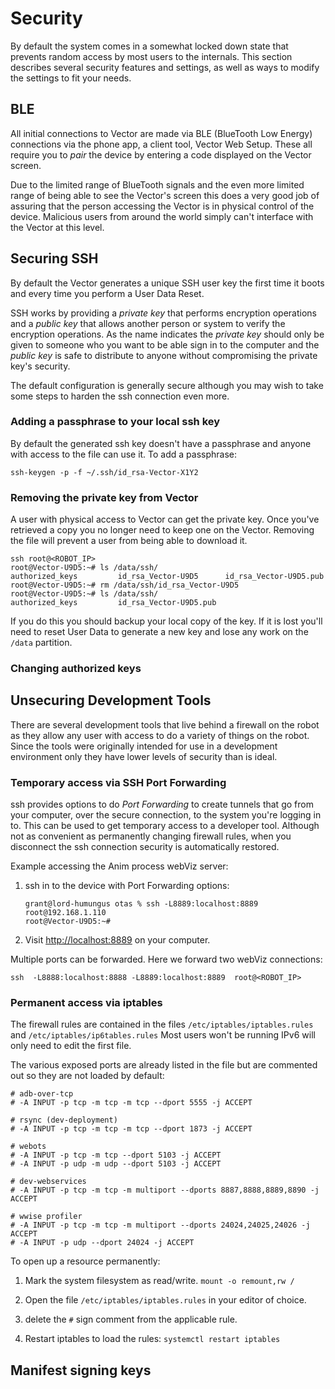 # Security

By default the system comes in a somewhat locked down state that
prevents random access by most users to the internals. This section
describes several security features and settings, as well as ways to
modify the settings to fit your needs.

## BLE

All initial connections to Vector are made via BLE (BlueTooth Low
Energy) connections via the phone app, a client tool, Vector Web
Setup. These all require you to *pair* the device by entering a code
displayed on the Vector screen.

Due to the limited range of BlueTooth signals and the even more
limited range of being able to see the Vector's screen this does a
very good job of assuring that the person accessing the Vector is in
physical control of the device. Malicious users from around the world
simply can't interface with the Vector at this level.

## Securing SSH

By default the Vector generates a unique SSH user key the first time it
boots and every time you perform a User Data Reset.

SSH works by providing a *private key* that performs encryption
operations and a *public key* that allows another person or system to
verify the encryption operations. As the name indicates the *private
key* should only be given to someone who you want to be able sign in
to the computer and the *public key* is safe to distribute to anyone
without compromising the private key's security.

The default configuration is generally secure although you may wish to
take some steps to harden the ssh connection even more.

### Adding a passphrase to your local ssh key

By default the generated ssh key doesn't have a passphrase and anyone
with access to the file can use it. To add a passphrase:

```
ssh-keygen -p -f ~/.ssh/id_rsa-Vector-X1Y2
```

### Removing the private key from Vector

A user with physical access to Vector can get the private key. Once
you've retrieved a copy you no longer need to keep one on the Vector.
Removing the file will prevent a user from being able to download it.

```
ssh root@<ROBOT_IP>
root@Vector-U9D5:~# ls /data/ssh/                  
authorized_keys         id_rsa_Vector-U9D5      id_rsa_Vector-U9D5.pub
root@Vector-U9D5:~# rm /data/ssh/id_rsa_Vector-U9D5
root@Vector-U9D5:~# ls /data/ssh/
authorized_keys         id_rsa_Vector-U9D5.pub
```

If you do this you should backup your local copy of the key. If it is
lost you'll need to reset User Data to generate a new key and lose any
work on the `/data` partition.

### Changing authorized keys

## Unsecuring Development Tools

There are several development tools that live behind a firewall on the
robot as they allow any user with access to do a variety of things on
the robot. Since the tools were originally intended for use in a
development environment only they have lower levels of security than
is ideal.

### Temporary access via SSH Port Forwarding

ssh provides options to do *Port Forwarding* to create tunnels that go
from your computer, over the secure connection, to the system you're
logging in to. This can be used to get temporary access to a developer
tool. Although not as convenient as permanently changing firewall
rules, when you disconnect the ssh connection security is
automatically restored.

Example accessing the Anim process webViz server:

1. ssh in to the device with Port Forwarding options:

    ```
    grant@lord-humungus otas % ssh -L8889:localhost:8889 root@192.168.1.110
    root@Vector-U9D5:~# 
    ```
2. Visit <http://localhost:8889> on your computer.

Multiple ports can be forwarded. Here we forward two webViz
connections:

```
ssh  -L8888:localhost:8888 -L8889:localhost:8889  root@<ROBOT_IP>
```

### Permanent access via iptables

The firewall rules are contained in the files
`/etc/iptables/iptables.rules` and `/etc/iptables/ip6tables.rules`
Most users won't be running IPv6 will only need to edit the first
file.

The various exposed ports are already listed in the file but are
commented out so they are not loaded by default:

```
# adb-over-tcp
# -A INPUT -p tcp -m tcp -m tcp --dport 5555 -j ACCEPT

# rsync (dev-deployment)
# -A INPUT -p tcp -m tcp -m tcp --dport 1873 -j ACCEPT

# webots
# -A INPUT -p tcp -m tcp --dport 5103 -j ACCEPT
# -A INPUT -p udp -m udp --dport 5103 -j ACCEPT

# dev-webservices
# -A INPUT -p tcp -m tcp -m multiport --dports 8887,8888,8889,8890 -j ACCEPT

# wwise profiler
# -A INPUT -p tcp -m tcp -m multiport --dports 24024,24025,24026 -j ACCEPT
# -A INPUT -p udp --dport 24024 -j ACCEPT
```

To open up a resource permanently:

1. Mark the system filesystem as read/write. `mount -o remount,rw /`

1. Open the file `/etc/iptables/iptables.rules` in your editor of
choice.

2. delete the `#` sign comment from the applicable rule.

3. Restart iptables to load the rules: `systemctl restart iptables`

## Manifest signing keys

